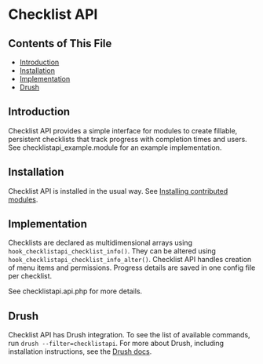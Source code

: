 # Checklist API

## Contents of This File

- [Introduction](#introduction)
- [Installation](#installation)
- [Implementation](#implementation)
- [Drush](#drush)


## Introduction

Checklist API provides a simple interface for modules to create fillable,
persistent checklists that track progress with completion times and users. See
checklistapi_example.module for an example implementation.


## Installation

Checklist API is installed in the usual way. See [Installing contributed
modules](https://www.drupal.org/documentation/install/modules-themes/modules-8).


## Implementation

Checklists are declared as multidimensional arrays using
`hook_checklistapi_checklist_info()`. They can be altered using
`hook_checklistapi_checklist_info_alter()`. Checklist API handles creation of
menu items and permissions. Progress details are saved in one config file per
checklist.

See checklistapi.api.php for more details.


## Drush

Checklist API has Drush integration. To see the list of available commands, run
`drush --filter=checklistapi`. For more about Drush, including installation
instructions, see the [Drush docs](http://drush.org/).
